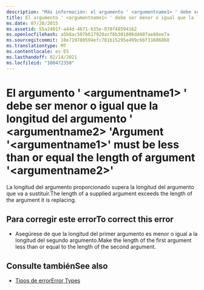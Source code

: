 ```yaml
---
description: "Más información: el argumento ' <argumentname1> ' debe ser menor o igual que la longitud del argumento ' <argumentname2> '"
title: El argumento ' <argumentname1> ' debe ser menor o igual que la longitud del argumento ' <argumentname2> '
ms.date: 07/20/2015
ms.assetid: 55a2401f-a44d-4671-b35e-878f48594162
ms.openlocfilehash: a5b8ac507b617920acf6b301086dd407ae88ee7a
ms.sourcegitcommit: 10e719780594efc781b15295e499c66f316068b8
ms.translationtype: MT
ms.contentlocale: es-ES
ms.lasthandoff: 02/14/2021
ms.locfileid: "100472350"
---
```

# <a name="argument-argumentname1-must-be-less-than-or-equal-the-length-of-argument-argumentname2"></a><span data-ttu-id="72576-103">El argumento ' \<argumentname1> ' debe ser menor o igual que la longitud del argumento ' \<argumentname2> '</span><span class="sxs-lookup"><span data-stu-id="72576-103">Argument '\<argumentname1>' must be less than or equal the length of argument '\<argumentname2>'</span></span>

<span data-ttu-id="72576-104">La longitud del argumento proporcionado supera la longitud del argumento que va a sustituir.</span><span class="sxs-lookup"><span data-stu-id="72576-104">The length of a supplied argument exceeds the length of the argument it is replacing.</span></span>  
  
## <a name="to-correct-this-error"></a><span data-ttu-id="72576-105">Para corregir este error</span><span class="sxs-lookup"><span data-stu-id="72576-105">To correct this error</span></span>  
  
- <span data-ttu-id="72576-106">Asegúrese de que la longitud del primer argumento es menor o igual a la longitud del segundo argumento.</span><span class="sxs-lookup"><span data-stu-id="72576-106">Make the length of the first argument less than or equal to the length of the second argument.</span></span>  
  
## <a name="see-also"></a><span data-ttu-id="72576-107">Consulte también</span><span class="sxs-lookup"><span data-stu-id="72576-107">See also</span></span>

- [<span data-ttu-id="72576-108">Tipos de error</span><span class="sxs-lookup"><span data-stu-id="72576-108">Error Types</span></span>](../programming-guide/language-features/error-types.md)
